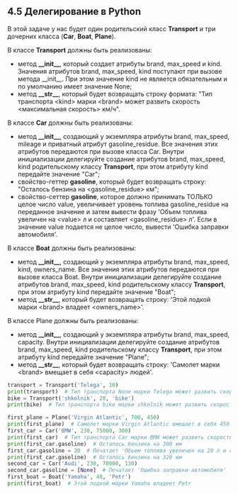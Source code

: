 ## 4.5 Делегирование в Python

В этой задаче у нас будет один родительский класс **Transport** и три дочерних класса (**Car**, **Boat**, **Plane**).

В классе **Transport** должны быть реализованы:

- метод **\_\_init__**, который создает атрибуты brand, max_speed и kind. Значения атрибутов brand, max_speed, kind поступают при вызове метода \_\_init__. При этом значение kind не является обязательным и по умолчанию имеет значение None;
- метод **\_\_str__**, который будет возвращать строку формата: "Тип транспорта \<kind> марки \<brand> может развить скорость <максимальная скорость> км/ч".

В классе **Car** должны быть реализованы:

- метод **\_\_init__**, создающий у экземпляра атрибуты brand, max_speed, mileage и приватный атрибут gasoline_residue. Все значения этих атрибутов передаются при вызове класса Car. Внутри инициализации делегируйте создание атрибутов brand, max_speed, kind родительскому классу **Transport**, при этом атрибуту kind передайте значение "Car";
- свойство-геттер **gasoline**, который будет возвращать строку: "Осталось бензина на \<gasoline_residue> км";
- свойство-сеттер **gasoline**, которое должно принимать ТОЛЬКО целое число value, увеличивает уровень топлива gasoline_residue на переданное значение и затем вывести фразу 'Объем топлива увеличен на \<value> л и составляет \<gasoline_residue> л'. Если в значение value подается не целое число, вывести 'Ошибка заправки автомобиля'.

В классе **Boat** должны быть реализованы:

- метод **\_\_init__**, создающий у экземпляра атрибуты brand, max_speed, kind, owners_name. Все значения этих атрибутов передаются при вызове класса Boat. Внутри инициализации делегируйте создание атрибутов brand, max_speed, kind родительскому классу **Transport**, при этом атрибуту kind передайте значение "Boat";
- метод **\_\_str__**, который будет возвращать строку: 'Этой лодкой марки \<brand> владеет \<owners_name>'.

В классе Plane должны быть реализованы:

- метод **\_\_init__**, создающий у экземпляра атрибуты brand, max_speed, capacity. Внутри инициализации делегируйте создание атрибутов brand, max_speed, kind родительскому классу **Transport**, при этом атрибуту kind передайте значение "Plane";
- метод **\_\_str__**, который будет возвращать строку: 'Самолет марки \<brand> вмещает в себя \<capacity> людей'.

``` python
transport = Transport('Telega', 10)
print(transport)  # Тип транспорта None марки Telega может развить скорость 10 км/ч
bike = Transport('shkolnik', 20, 'bike')
print(bike)  # Тип транспорта bike марки shkolnik может развить скорость 20 км/ч

first_plane = Plane('Virgin Atlantic', 700, 450)
print(first_plane)  # Самолет марки Virgin Atlantic вмещает в себя 450 людей
first_car = Car('BMW', 230, 75000, 300)
print(first_car)  # Тип транспорта Car марки BMW может развить скорость 230 км/ч
print(first_car.gasoline)  # Осталось бензина на 300 км
first_car.gasoline = 20  # Печатает 'Объем топлива увеличен на 20 л и составляет 320 л'
print(first_car.gasoline)  # Осталось бензина на 320 км
second_car = Car('Audi', 230, 70000, 130)
second_car.gasoline = [None]  # Печатает 'Ошибка заправки автомобиля'
first_boat = Boat('Yamaha', 40, 'Petr')
print(first_boat)  # Этой лодкой марки Yamaha владеет Petr
```
